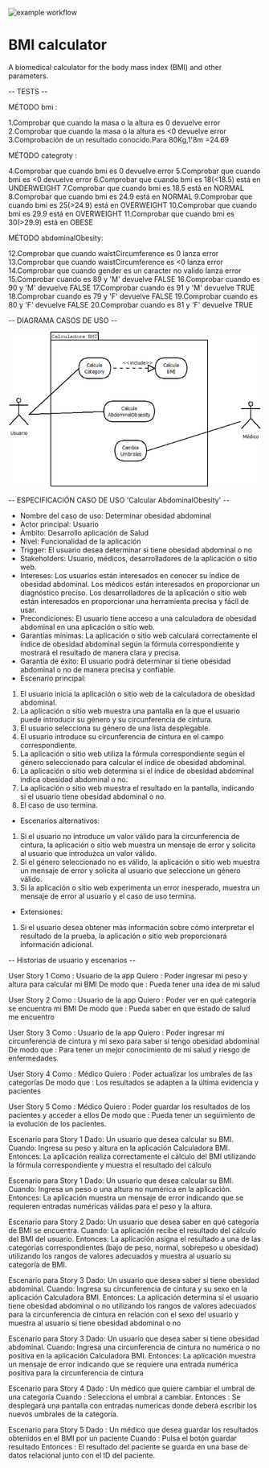 ![example workflow](https://github.com/jmhorcas/bmicalc/actions/workflows/maven.yml/badge.svg)

# BMI calculator
A biomedical calculator for the body mass index (BMI) and other parameters.

-- TESTS --

MÉTODO bmi :

1.Comprobar que cuando la masa o la altura es 0 devuelve error
2.Comprobar que cuando la masa o la altura es <0 devuelve error
3.Comprobación de un resultado conocido.Para 80Kg,1'8m =24.69

MÉTODO categroty :

4.Comprobar que cuando bmi es 0 devuelve error
5.Comprobar que cuando bmi es <0 devuelve error
6.Comprobar que cuando bmi es 18(<18.5) está en UNDERWEIGHT
7.Comprobar que cuando bmi es 18.5 está en NORMAL
8.Comprobar que cuando bmi es 24.9 está en NORMAL
9.Comprobar que cuando bmi es 25(>24.9) está en OVERWEIGHT
10.Comprobar que cuando bmi es 29.9 está en OVERWEIGHT
11.Comprobar que cuando bmi es 30(>29.9) está en OBESE

MÉTODO abdominalObesity:

12.Comprobar que cuando waistCircumference es 0 lanza error
13.Comprobar que cuando waistCircumference es <0 lanza error
14.Comprobar que cuando gender es un caracter no valido lanza error
15.Comprobar cuando es 89 y 'M' devuelve FALSE 
16.Comprobar cuando es 90 y 'M' devuelve FALSE
17.Comprobar cuando es 91 y 'M' devuelve TRUE  
18.Comprobar cuando es 79 y 'F' devuelve FALSE 
19.Comprobar cuando es 80 y 'F' devuelve FALSE
20.Comprobar cuando es 81 y 'F' devuelve TRUE 

-- DIAGRAMA CASOS DE USO --

![Imagen Diagrama Casos de uso](doc/Diagrama2.png)

-- ESPECIFICACIÓN CASO DE USO 'Calcular AbdominalObesity' --

- Nombre del caso de uso: Determinar obesidad abdominal
- Actor principal: Usuario
- Ámbito: Desarrollo aplicación de Salud
- Nivel: Funcionalidad de la aplicación
- Trigger: El usuario desea determinar si tiene obesidad abdominal o no
- Stakeholders: Usuario, médicos, desarrolladores de la aplicación o sitio web.
- Intereses: Los usuarios están interesados en conocer su índice de obesidad abdominal. Los médicos están interesados en proporcionar un diagnóstico preciso. Los desarrolladores de la aplicación o sitio web están interesados en proporcionar una herramienta precisa y fácil de usar.
- Precondiciones: El usuario tiene acceso a una calculadora de obesidad abdominal en una aplicación o sitio web.
- Garantías mínimas: La aplicación o sitio web calculará correctamente el índice de obesidad abdominal según la fórmula correspondiente y mostrará el resultado de manera clara y precisa.
- Garantía de éxito: El usuario podrá determinar si tiene obesidad abdominal o no de manera precisa y confiable.
- Escenario principal:

1. El usuario inicia la aplicación o sitio web de la calculadora de obesidad abdominal.
2. La aplicación o sitio web muestra una pantalla en la que el usuario puede introducir su género y su circunferencia de cintura.
3. El usuario selecciona su género de una lista desplegable.
4. El usuario introduce su circunferencia de cintura en el campo correspondiente.
5. La aplicación o sitio web utiliza la fórmula correspondiente según el género seleccionado para calcular el índice de obesidad abdominal.
6. La aplicación o sitio web determina si el índice de obesidad abdominal indica obesidad abdominal o no.
7. La aplicación o sitio web muestra el resultado en la pantalla, indicando si el usuario tiene obesidad abdominal o no.
8. El caso de uso termina.
- Escenarios alternativos:
1. Si el usuario no introduce un valor válido para la circunferencia de cintura, la aplicación o sitio web muestra un mensaje de error y solicita al usuario que introduzca un valor válido.
2. Si el género seleccionado no es válido, la aplicación o sitio web muestra un mensaje de error y solicita al usuario que seleccione un género válido.
3. Si la aplicación o sitio web experimenta un error inesperado, muestra un mensaje de error al usuario y el caso de uso termina.
- Extensiones:
1. Si el usuario desea obtener más información sobre cómo interpretar el resultado de la prueba, la aplicación o sitio web proporcionará información adicional.


-- Historias de usuario y escenarios --


User Story 1
Como : Usuario de la app
Quiero : Poder ingresar mi peso y altura para calcular mi BMI
De modo que : Pueda tener una idea de mi salud

User Story 2
Como : Usuario de la app
Quiero : Poder ver en qué categoría se encuentra mi BMI
De modo que : Pueda saber en que estado de salud me encuentro

User Story 3
Como : Usuario de la app
Quiero : Poder ingresar mi circunferencia de cintura y mi sexo para saber si tengo obesidad abdominal
De modo que : Para tener un mejor conocimiento de mi salud y riesgo de enfermedades.

User Story 4
Como : Médico
Quiero : Poder actualizar los umbrales de las categorías
De modo que : Los resultados se adapten a la última evidencia y pacientes

User Story 5
Como : Médico
Quiero : Poder guardar los resultados de los pacientes y acceder a ellos
De modo que : Pueda tener un seguimiento de la evolución de los pacientes.

Escenario para Story 1
Dado: Un usuario que desea calcular su BMI.
Cuando: Ingresa su peso y altura en la aplicación Calculadora BMI.
Entonces: La aplicación realiza correctamente el cálculo del BMI utilizando la fórmula correspondiente y muestra el resultado del cálculo 

Escenario para Story 1
Dado: Un usuario que desea calcular su BMI.
Cuando: Ingresa un peso o una altura no numérica en la aplicación.
Entonces: La aplicación muestra un mensaje de error indicando que se requieren entradas numéricas válidas para el peso y la altura.

Escenario para Story 2
Dado: Un usuario que desea saber en qué categoría de BMI se encuentra.
Cuando: La aplicación recibe el resultado del cálculo del BMI del usuario.
Entonces: La aplicación asigna el resultado a una de las categorías correspondientes (bajo de peso, normal, sobrepeso u obesidad) utilizando los rangos de valores adecuados y muestra al usuario su categoría de BMI.

Escenario para Story 3
Dado: Un usuario que desea saber si tiene obesidad abdominal.
Cuando: Ingresa su circunferencia de cintura y su sexo en la aplicación Calculadora BMI.
Entonces: La aplicación determina si el usuario tiene obesidad abdominal o no utilizando los rangos de valores adecuados para la circunferencia de cintura en relación con el sexo del usuario y muestra al usuario si tiene obesidad abdominal o no

Escenario para Story 3
Dado: Un usuario que desea saber si tiene obesidad abdominal.
Cuando: Ingresa una circunferencia de cintura no numérica o no positiva en la aplicación Calculadora BMI.
Entonces: La aplicación muestra un mensaje de error indicando que se requiere una entrada numérica positiva para la circunferencia de cintura 

Escenario para Story 4
Dado : Un médico que quiere cambiar el umbral de una categoría
Cuando : Selecciona el umbral a cambiar.
Entonces : Se desplegará una pantalla con entradas numericas donde deberá escribir los nuevos umbrales de la categoría.

Escenario para Story 5
Dado : Un médico que desea guardar los resultados obtenidos en el BMI por un paciente
Cuando : Pulsa el botón guardar resultado
Entonces : El resultado del paciente se guarda en una base de datos relacional junto con el ID del paciente.


